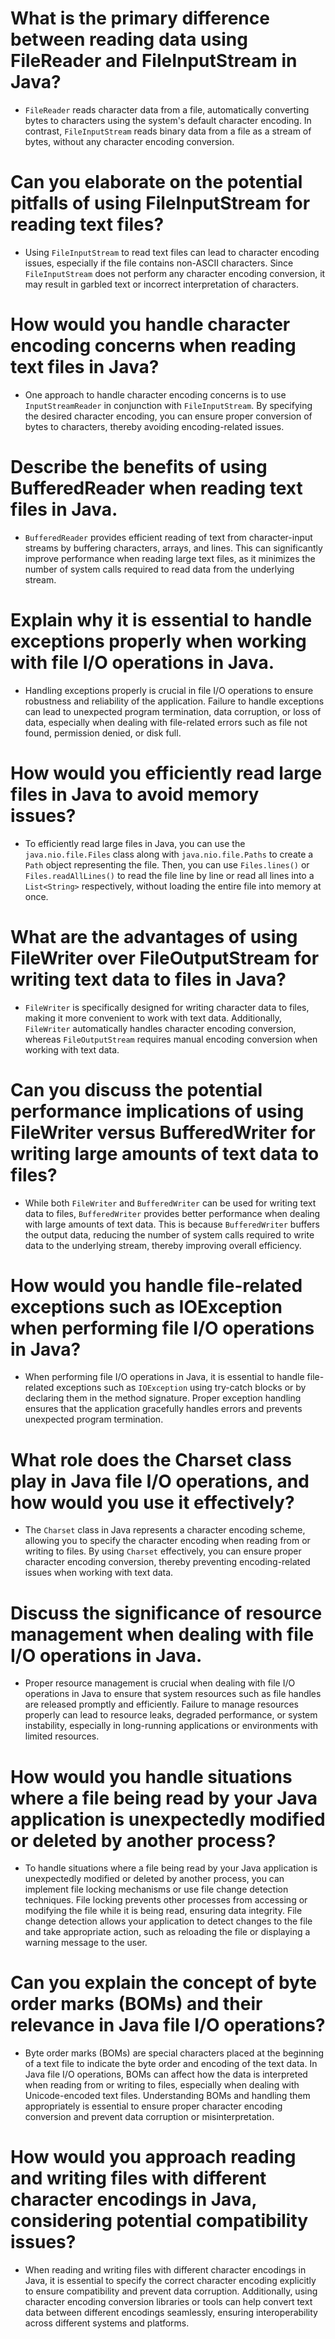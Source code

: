 # What is the primary difference between reading data using FileReader and FileInputStream in Java?

* `FileReader` reads character data from a file, automatically converting bytes to characters using the system's default character encoding. In contrast, `FileInputStream` reads binary data from a file as a stream of bytes, without any character encoding conversion.

# Can you elaborate on the potential pitfalls of using FileInputStream for reading text files?

* Using `FileInputStream` to read text files can lead to character encoding issues, especially if the file contains non-ASCII characters. Since `FileInputStream` does not perform any character encoding conversion, it may result in garbled text or incorrect interpretation of characters.

# How would you handle character encoding concerns when reading text files in Java?

* One approach to handle character encoding concerns is to use `InputStreamReader` in conjunction with `FileInputStream`. By specifying the desired character encoding, you can ensure proper conversion of bytes to characters, thereby avoiding encoding-related issues.

# Describe the benefits of using BufferedReader when reading text files in Java.

* `BufferedReader` provides efficient reading of text from character-input streams by buffering characters, arrays, and lines. This can significantly improve performance when reading large text files, as it minimizes the number of system calls required to read data from the underlying stream.

# Explain why it is essential to handle exceptions properly when working with file I/O operations in Java.

* Handling exceptions properly is crucial in file I/O operations to ensure robustness and reliability of the application. Failure to handle exceptions can lead to unexpected program termination, data corruption, or loss of data, especially when dealing with file-related errors such as file not found, permission denied, or disk full.

# How would you efficiently read large files in Java to avoid memory issues?

* To efficiently read large files in Java, you can use the `java.nio.file.Files` class along with `java.nio.file.Paths` to create a `Path` object representing the file. Then, you can use `Files.lines()` or `Files.readAllLines()` to read the file line by line or read all lines into a `List<String>` respectively, without loading the entire file into memory at once.

# What are the advantages of using FileWriter over FileOutputStream for writing text data to files in Java?

* `FileWriter` is specifically designed for writing character data to files, making it more convenient to work with text data. Additionally, `FileWriter` automatically handles character encoding conversion, whereas `FileOutputStream` requires manual encoding conversion when working with text data.

# Can you discuss the potential performance implications of using FileWriter versus BufferedWriter for writing large amounts of text data to files?

* While both `FileWriter` and `BufferedWriter` can be used for writing text data to files, `BufferedWriter` provides better performance when dealing with large amounts of text data. This is because `BufferedWriter` buffers the output data, reducing the number of system calls required to write data to the underlying stream, thereby improving overall efficiency.

# How would you handle file-related exceptions such as IOException when performing file I/O operations in Java?

* When performing file I/O operations in Java, it is essential to handle file-related exceptions such as `IOException` using try-catch blocks or by declaring them in the method signature. Proper exception handling ensures that the application gracefully handles errors and prevents unexpected program termination.

# What role does the Charset class play in Java file I/O operations, and how would you use it effectively?

* The `Charset` class in Java represents a character encoding scheme, allowing you to specify the character encoding when reading from or writing to files. By using `Charset` effectively, you can ensure proper character encoding conversion, thereby preventing encoding-related issues when working with text data.

# Discuss the significance of resource management when dealing with file I/O operations in Java.

* Proper resource management is crucial when dealing with file I/O operations in Java to ensure that system resources such as file handles are released promptly and efficiently. Failure to manage resources properly can lead to resource leaks, degraded performance, or system instability, especially in long-running applications or environments with limited resources.

# How would you handle situations where a file being read by your Java application is unexpectedly modified or deleted by another process?

* To handle situations where a file being read by your Java application is unexpectedly modified or deleted by another process, you can implement file locking mechanisms or use file change detection techniques. File locking prevents other processes from accessing or modifying the file while it is being read, ensuring data integrity. File change detection allows your application to detect changes to the file and take appropriate action, such as reloading the file or displaying a warning message to the user.

# Can you explain the concept of byte order marks (BOMs) and their relevance in Java file I/O operations?

* Byte order marks (BOMs) are special characters placed at the beginning of a text file to indicate the byte order and encoding of the text data. In Java file I/O operations, BOMs can affect how the data is interpreted when reading from or writing to files, especially when dealing with Unicode-encoded text files. Understanding BOMs and handling them appropriately is essential to ensure proper character encoding conversion and prevent data corruption or misinterpretation.

# How would you approach reading and writing files with different character encodings in Java, considering potential compatibility issues?

* When reading and writing files with different character encodings in Java, it is essential to specify the correct character encoding explicitly to ensure compatibility and prevent data corruption. Additionally, using character encoding conversion libraries or tools can help convert text data between different encodings seamlessly, ensuring interoperability across different systems and platforms.
